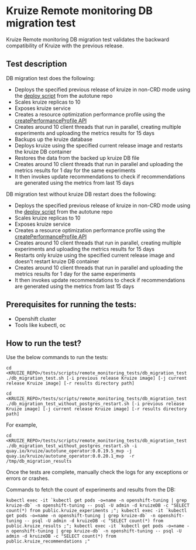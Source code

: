 # **Kruize Remote monitoring DB migration test**

Kruize Remote monitoring DB migration test validates the backward compatibility of Kruize with the previous release.

## Test description

   DB migration test does the following:
   - Deploys the specified previous release of kruize in non-CRD mode using the [deploy script](https://github.com/kruize/autotune/blob/master/deploy.sh) from the autotune repo
   - Scales kruize replicas to 10
   - Exposes kruize service
   - Creates a resource optimization performance profile using the [createPerformanceProfile API](/design/PerformanceProfileAPI.md) 
   - Creates around 10 client threads that run in parallel, creating multiple experiments and uploading the metrics results for 15 days
   - Backups up the kruize database
   - Deploys kruize using the specified current release image and restarts the kruize DB container
   - Restores the data from the backed up kruize DB file
   - Creates around 10 client threads that run in parallel and uploading the metrics results for 1 day for the same experiments
   - It then invokes update recommendations to check if recommendations are generated using the metrics from last 15 days
  
   DB migration test without kruize DB restart does the following:
   - Deploys the specified previous release of kruize in non-CRD mode using the [deploy script](https://github.com/kruize/autotune/blob/master/deploy.sh) from the autotune repo
   - Scales kruize replicas to 10
   - Exposes kruize service
   - Creates a resource optimization performance profile using the [createPerformanceProfile API](/design/PerformanceProfileAPI.md) 
   - Creates around 10 client threads that run in parallel, creating multiple experiments and uploading the metrics results for 15 days
   - Restarts only kruize using the specified current release image and doesn't restart kruize DB container
   - Creates around 10 client threads that run in parallel and uploading the metrics results for 1 day for the same experiments
   - It then invokes update recommendations to check if recommendations are generated using the metrics from last 15 days
  

## Prerequisites for running the tests:
- Openshift cluster
- Tools like kubectl, oc

## How to run the test?

Use the below commands to run the tests:

```
cd <KRUIZE_REPO>/tests/scripts/remote_monitoring_tests/db_migration_test
./db_migration_test.sh [-i previous release Kruize image] [-j current release Kruize image] [-r results directory path] 
```

```
cd <KRUIZE_REPO>/tests/scripts/remote_monitoring_tests/db_migration_test
./db_migration_test_without_postgres_restart.sh [-i previous release Kruize image] [-j current release Kruize image] [-r results directory path] 
```

For example,

```
cd <KRUIZE_REPO>/tests/scripts/remote_monitoring_tests/db_migration_test
./db_migration_test_without_postgres_restart.sh -i quay.io/kruize/autotune_operator:0.0.19.5_mvp -j quay.io/kruize/autotune_operator:0.0.20.1_mvp  -r /tmp/db_migration_results

```

Once the tests are complete, manually check the logs for any exceptions or errors or crashes.

Commands to fetch the count of experiments and results from the DB:

```
kubectl exec -it `kubectl get pods -o=name -n openshift-tuning | grep kruize-db` -n openshift-tuning -- psql -U admin -d kruizeDB -c "SELECT count(*) from public.kruize_experiments ;"; kubectl exec -it `kubectl get pods -o=name -n openshift-tuning | grep kruize-db` -n openshift-tuning -- psql -U admin -d kruizeDB -c "SELECT count(*) from public.kruize_results ;"; kubectl exec -it `kubectl get pods -o=name -n openshift-tuning | grep kruize-db` -n openshift-tuning -- psql -U admin -d kruizeDB -c "SELECT count(*) from public.kruize_recommendations ;"

```
